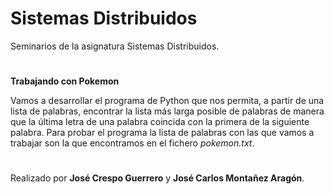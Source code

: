 # Sistemas Distribuidos

Seminarios de la asignatura Sistemas Distribuidos.
#
**Trabajando con Pokemon**

Vamos a desarrollar el programa de Python que nos permita, a partir de una lista de palabras, encontrar la lista más larga posible de palabras de manera que la última letra de una palabra coincida con la primera de la siguiente palabra. Para probar el programa la lista de palabras con las que vamos a trabajar son la que encontramos en el fichero *pokemon.txt*.


#
Realizado por **José Crespo Guerrero** y **José Carlos Montañez Aragón**.